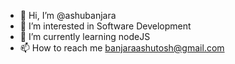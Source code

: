 - 👋 Hi, I’m @ashubanjara
- 👀 I’m interested in Software Development
- 🌱 I’m currently learning nodeJS
- 📫 How to reach me banjaraashutosh@gmail.com

<!---
ashubanjara/ashubanjara is a ✨ special ✨ repository because its `README.md` (this file) appears on your GitHub profile.
You can click the Preview link to take a look at your changes.
--->
